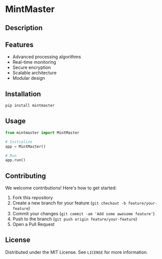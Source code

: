 # MintMaster

## Description



## Features

- Advanced processing algorithms
- Real-time monitoring
- Secure encryption
- Scalable architecture
- Modular design
## Installation

```bash
pip install mintmaster
```

## Usage

```python
from mintmaster import MintMaster

# Initialize
app = MintMaster()

# Run
app.run()
```

## Contributing

We welcome contributions! Here's how to get started:

1. Fork this repository
2. Create a new branch for your feature (`git checkout -b feature/your-feature`)
3. Commit your changes (`git commit -am 'Add some awesome feature'`)
4. Push to the branch (`git push origin feature/your-feature`)
5. Open a Pull Request

## License

Distributed under the MIT License. See `LICENSE` for more information.
